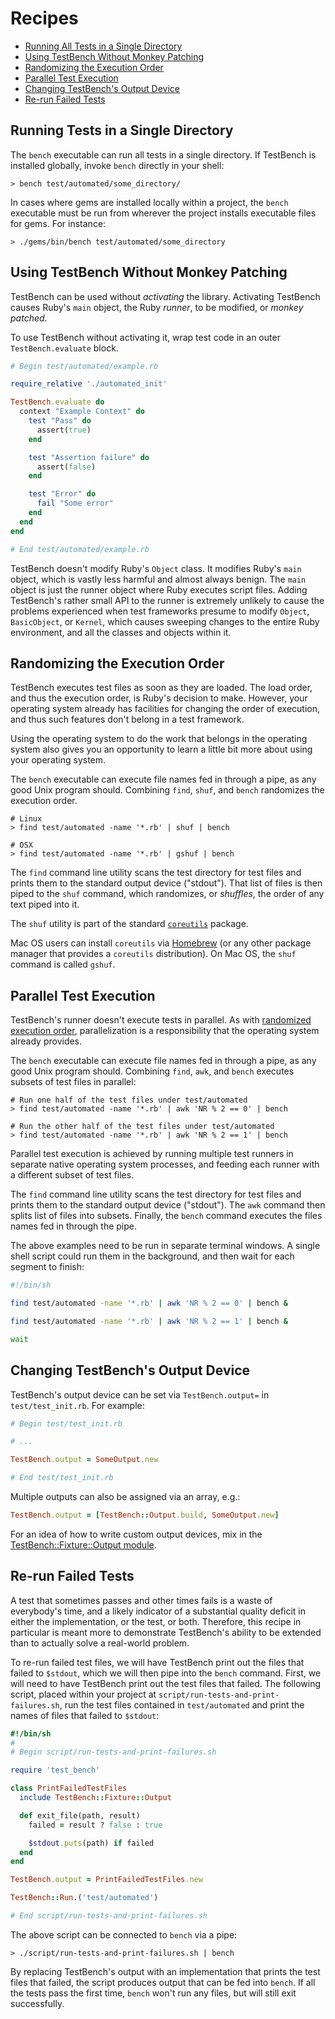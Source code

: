 Recipes
=======

* [Running All Tests in a Single Directory](#running-all-tests-in-a-single-directory)
* [Using TestBench Without Monkey Patching](#using-testbench-without-monkey-patching)
* [Randomizing the Execution Order](#randomizing-the-execution-order)
* [Parallel Test Execution](#parallel-test-execution)
* [Changing TestBench's Output Device](#changing-testbenchs-output-device)
* [Re-run Failed Tests](#re-run-failed-tests)

Running Tests in a Single Directory
-----------------------------------

The `bench` executable can run all tests in a single directory. If TestBench is installed globally, invoke `bench` directly in your shell:

```
> bench test/automated/some_directory/
```

In cases where gems are installed locally within a project, the `bench` executable must be run from wherever the project installs executable files for gems. For instance:

```
> ./gems/bin/bench test/automated/some_directory
```

Using TestBench Without Monkey Patching
---------------------------------------

TestBench can be used without _activating_ the library. Activating TestBench causes Ruby's `main` object, the Ruby _runner_, to be modified, or _monkey patched_.

To use TestBench without activating it, wrap test code in an outer `TestBench.evaluate` block.

```ruby
# Begin test/automated/example.rb

require_relative './automated_init'

TestBench.evaluate do
  context "Example Context" do
    test "Pass" do
      assert(true)
    end

    test "Assertion failure" do
      assert(false)
    end

    test "Error" do
      fail "Some error"
    end
  end
end

# End test/automated/example.rb
```

TestBench doesn't modify Ruby's `Object` class. It modifies Ruby's `main` object, which is vastly less harmful and almost always benign. The `main` object is just the runner object where Ruby executes script files. Adding TestBench's rather small API to the runner is extremely unlikely to cause the problems experienced when test frameworks presume to modify `Object`, `BasicObject`, or `Kernel`, which causes sweeping changes to the entire Ruby environment, and all the classes and objects within it.

Randomizing the Execution Order
-------------------------------

TestBench executes test files as soon as they are loaded. The load order, and thus the execution order, is Ruby's decision to make. However, your operating system already has facilities for changing the order of execution, and thus such features don't belong in a test framework.

Using the operating system to do the work that belongs in the operating system also gives you an opportunity to learn a little bit more about using your operating system.

The `bench` executable can execute file names fed in through a pipe, as any good Unix program should. Combining `find`, `shuf`, and `bench` randomizes the execution order.

```
# Linux
> find test/automated -name '*.rb' | shuf | bench

# OSX
> find test/automated -name '*.rb' | gshuf | bench
```

The `find` command line utility scans the test directory for test files and prints them to the standard output device ("stdout"). That list of files is then piped to the `shuf` command, which randomizes, or _shuffles_, the order of any text piped into it.

The `shuf` utility is part of the standard [`coreutils`](https://www.gnu.org/software/coreutils/coreutils.html) package.

Mac OS users can install `coreutils` via [Homebrew](https://formulae.brew.sh/formula/coreutils) (or any other package manager that provides a `coreutils` distribution). On Mac OS, the `shuf` command is called `gshuf`.

Parallel Test Execution
-----------------------

TestBench's runner doesn't execute tests in parallel. As with [randomized execution order](#randomizing-the-execution-order), parallelization is a responsibility that the operating system already provides.

The `bench` executable can execute file names fed in through a pipe, as any good Unix program should. Combining `find`, `awk`, and `bench` executes subsets of test files in parallel:

```
# Run one half of the test files under test/automated
> find test/automated -name '*.rb' | awk 'NR % 2 == 0' | bench

# Run the other half of the test files under test/automated
> find test/automated -name '*.rb' | awk 'NR % 2 == 1' | bench
```

Parallel test execution is achieved by running multiple test runners in separate native operating system processes, and feeding each runner with a different subset of test files.

The `find` command line utility scans the test directory for test files and prints them to the standard output device ("stdout"). The `awk` command then splits list of files into subsets. Finally, the `bench` command executes the files names fed in through the pipe.

The above examples need to be run in separate terminal windows. A single shell script could run them in the background, and then wait for each segment to finish:

```sh
#!/bin/sh

find test/automated -name '*.rb' | awk 'NR % 2 == 0' | bench &

find test/automated -name '*.rb' | awk 'NR % 2 == 1' | bench &

wait
```

Changing TestBench's Output Device
----------------------------------

TestBench's output device can be set via `TestBench.output=` in `test/test_init.rb`. For example:

```ruby
# Begin test/test_init.rb

# ...

TestBench.output = SomeOutput.new

# End test/test_init.rb
```

Multiple outputs can also be assigned via an array, e.g.:

```ruby
TestBench.output = [TestBench::Output.build, SomeOutput.new]
```

For an idea of how to write custom output devices, mix in the [TestBench::Fixture::Output module](https://github.com/test-bench/test-bench-fixture/blob/master/lib/test_bench/fixture/output.rb).

Re-run Failed Tests
-------------------

A test that sometimes passes and other times fails is a waste of everybody's time, and a likely indicator of a substantial quality deficit in either the implementation, or the test, or both. Therefore, this recipe in particular is meant more to demonstrate TestBench's ability to be extended than to actually solve a real-world problem.

To re-run failed test files, we will have TestBench print out the files that failed to `$stdout`, which we will then pipe into the `bench` command. First, we will need to have TestBench print out the test files that failed. The following script, placed within your project at `script/run-tests-and-print-failures.sh`, run the test files contained in `test/automated` and print the names of files that failed to `$stdout`:

```ruby
#!/bin/sh
#
# Begin script/run-tests-and-print-failures.sh

require 'test_bench'

class PrintFailedTestFiles
  include TestBench::Fixture::Output

  def exit_file(path, result)
    failed = result ? false : true

    $stdout.puts(path) if failed
  end
end

TestBench.output = PrintFailedTestFiles.new

TestBench::Run.('test/automated')

# End script/run-tests-and-print-failures.sh
```

The above script can be connected to `bench` via a pipe:

```
> ./script/run-tests-and-print-failures.sh | bench
```

By replacing TestBench's output with an implementation that prints the test files that failed, the script produces output that can be fed into `bench`. If all the tests pass the first time, `bench` won't run any files, but will still exit successfully.
